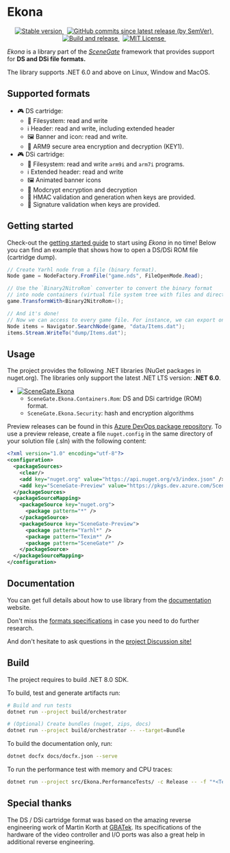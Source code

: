 # Ekona

<!-- markdownlint-disable MD033 -->
<p align="center">
  <a href="https://www.nuget.org/packages/SceneGate.Ekona">
    <img alt="Stable version" src="https://img.shields.io/nuget/v/SceneGate.Ekona?label=nuget.org&logo=nuget" />
  </a>
  &nbsp;
  <a href="https://dev.azure.com/SceneGate/SceneGate/_packaging?_a=feed&feed=SceneGate-Preview">
    <img alt="GitHub commits since latest release (by SemVer)" src="https://img.shields.io/github/commits-since/SceneGate/Ekona/latest?sort=semver" />
  </a>
  &nbsp;
  <a href="https://github.com/SceneGate/Ekona/workflows/Build%20and%20release">
    <img alt="Build and release" src="https://github.com/SceneGate/Ekona/workflows/Build%20and%20release/badge.svg" />
  </a>
  &nbsp;
  <a href="https://choosealicense.com/licenses/mit/">
    <img alt="MIT License" src="https://img.shields.io/badge/license-MIT-blue.svg?style=flat" />
  </a>
  &nbsp;
</p>

_Ekona_ is a library part of the [_SceneGate_](https://github.com/SceneGate)
framework that provides support for **DS and DSi file formats.**

The library supports .NET 6.0 and above on Linux, Window and MacOS.

## Supported formats

- :video_game: DS cartridge:
  - :file_folder: Filesystem: read and write
  - :information_source: Header: read and write, including extended header
  - :framed_picture: Banner and icon: read and write.
  - :closed_lock_with_key: ARM9 secure area encryption and decryption (KEY1).
- :video_game: DSi cartridge:
  - :file_folder: Filesystem: read and write `arm9i` and `arm7i` programs.
  - :information_source: Extended header: read and write
  - :framed_picture: Animated banner icons
  - :closed_lock_with_key: Modcrypt encryption and decryption
  - :lock_with_ink_pen: HMAC validation and generation when keys are provided.
  - :lock_with_ink_pen: Signature validation when keys are provided.

## Getting started

Check-out the
[getting started guide](https://scenegate.github.io/Ekona/docs/dev/tutorial.html)
to start using _Ekona_ in no time! Below you can find an example that shows how
to open a DS/DSi ROM file (cartridge dump).

```csharp
// Create Yarhl node from a file (binary format).
Node game = NodeFactory.FromFile("game.nds", FileOpenMode.Read);

// Use the `Binary2NitroRom` converter to convert the binary format
// into node containers (virtual file system tree with files and directories).
game.TransformWith<Binary2NitroRom>();

// And it's done!
// Now we can access to every game file. For instance, we can export one file
Node items = Navigator.SearchNode(game, "data/Items.dat");
items.Stream.WriteTo("dump/Items.dat");
```

## Usage

The project provides the following .NET libraries (NuGet packages in nuget.org).
The libraries only support the latest .NET LTS version: **.NET 6.0**.

- [![SceneGate.Ekona](https://img.shields.io/nuget/v/SceneGate.Ekona?label=SceneGate.Ekona&logo=nuget)](https://www.nuget.org/packages/SceneGate.Ekona)
  - `SceneGate.Ekona.Containers.Rom`: DS and DSi cartridge (ROM) format.
  - `SceneGate.Ekona.Security`: hash and encryption algorithms

Preview releases can be found in this
[Azure DevOps package repository](https://dev.azure.com/SceneGate/SceneGate/_packaging?_a=feed&feed=SceneGate-Preview).
To use a preview release, create a file `nuget.config` in the same directory of
your solution file (.sln) with the following content:

```xml
<?xml version="1.0" encoding="utf-8"?>
<configuration>
  <packageSources>
    <clear/>
    <add key="nuget.org" value="https://api.nuget.org/v3/index.json" />
    <add key="SceneGate-Preview" value="https://pkgs.dev.azure.com/SceneGate/SceneGate/_packaging/SceneGate-Preview/nuget/v3/index.json" />
  </packageSources>
  <packageSourceMapping>
    <packageSource key="nuget.org">
      <package pattern="*" />
    </packageSource>
    <packageSource key="SceneGate-Preview">
      <package pattern="Yarhl*" />
      <package pattern="Texim*" />
      <package pattern="SceneGate*" />
    </packageSource>
  </packageSourceMapping>
</configuration>
```

## Documentation

You can get full details about how to use library from the
[documentation](https://scenegate.github.io/Ekona/docs/dev/features/cartridge.html)
website.

Don't miss the
[formats specifications](https://scenegate.github.io/Ekona/docs/specs/cartridge/cartridge.html)
in case you need to do further research.

And don't hesitate to ask questions in the
[project Discussion site!](https://github.com/SceneGate/Ekona/discussions)

## Build

The project requires to build .NET 8.0 SDK.

To build, test and generate artifacts run:

```sh
# Build and run tests
dotnet run --project build/orchestrator

# (Optional) Create bundles (nuget, zips, docs)
dotnet run --project build/orchestrator -- --target=Bundle
```

To build the documentation only, run:

```sh
dotnet docfx docs/docfx.json --serve
```

To run the performance test with memory and CPU traces:

```sh
dotnet run --project src/Ekona.PerformanceTests/ -c Release -- -f "*<TestName>*" -m -p EP --maxWidth 60
```

## Special thanks

The DS / DSi cartridge format was based on the amazing reverse engineering work
of Martin Korth at [GBATek](https://problemkaputt.de/gbatek.htm). Its
specifications of the hardware of the video controller and I/O ports was also a
great help in additional reverse engineering.
